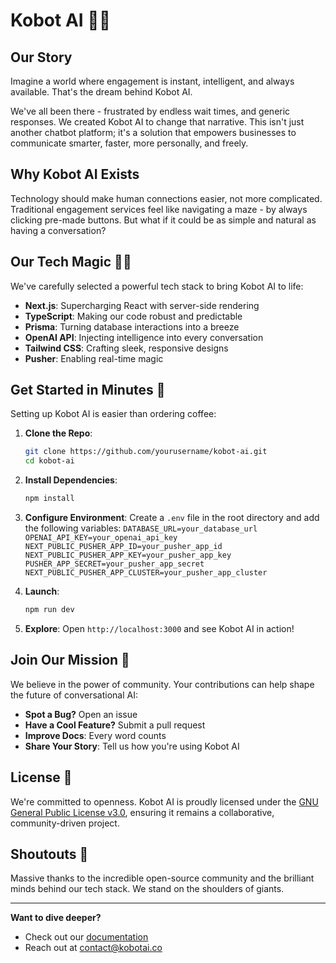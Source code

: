 # Kobot AI 🤖💬

## Our Story 

Imagine a world where engagement is instant, intelligent, and always available. That's the dream behind Kobot AI.

We've all been there - frustrated by endless wait times, and generic responses. We created Kobot AI to change that narrative. This isn't just another chatbot platform; it's a solution that empowers businesses to communicate smarter, faster, more personally, and freely.

## Why Kobot AI Exists

Technology should make human connections easier, not more complicated. Traditional engagement services feel like navigating a maze - by always clicking pre-made buttons. But what if it could be as simple and natural as having a conversation?

## Our Tech Magic 🧙‍♂️

We've carefully selected a powerful tech stack to bring Kobot AI to life:

- **Next.js**: Supercharging React with server-side rendering
- **TypeScript**: Making our code robust and predictable
- **Prisma**: Turning database interactions into a breeze
- **OpenAI API**: Injecting intelligence into every conversation
- **Tailwind CSS**: Crafting sleek, responsive designs
- **Pusher**: Enabling real-time magic

## Get Started in Minutes 🚀

Setting up Kobot AI is easier than ordering coffee:

1. **Clone the Repo**:
   ```bash
   git clone https://github.com/yourusername/kobot-ai.git
   cd kobot-ai
   ```

2. **Install Dependencies**:
   ```bash
   npm install
   ```

3. **Configure Environment**:
    Create a `.env` file in the root directory and add the following variables:
    `DATABASE_URL=your_database_url`
    `OPENAI_API_KEY=your_openai_api_key`
    `NEXT_PUBLIC_PUSHER_APP_ID=your_pusher_app_id`
    `NEXT_PUBLIC_PUSHER_APP_KEY=your_pusher_app_key`
    `PUSHER_APP_SECRET=your_pusher_app_secret`
    `NEXT_PUBLIC_PUSHER_APP_CLUSTER=your_pusher_app_cluster`

4. **Launch**:
   ```bash
   npm run dev
   ```

5. **Explore**: 
   Open `http://localhost:3000` and see Kobot AI in action!

## Join Our Mission 🤝

We believe in the power of community. Your contributions can help shape the future of conversational AI:

- **Spot a Bug?** Open an issue
- **Have a Cool Feature?** Submit a pull request
- **Improve Docs**: Every word counts
- **Share Your Story**: Tell us how you're using Kobot AI

## License 📜

We're committed to openness. Kobot AI is proudly licensed under the [GNU General Public License v3.0](./LICENSE.MD), ensuring it remains a collaborative, community-driven project.

## Shoutouts 🙌

Massive thanks to the incredible open-source community and the brilliant minds behind our tech stack. We stand on the shoulders of giants.

---

**Want to dive deeper?** 
- Check out our [documentation](#) 
- Reach out at [contact@kobotai.co](mailto:contact@kobotai.co)
